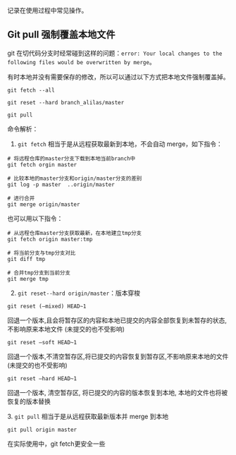 记录在使用过程中常见操作。

## Git pull 强制覆盖本地文件
git 在切代码分支时经常碰到这样的问题：`error: Your local changes to the following files would be overwritten by merge`。

有时本地并没有需要保存的修改，所以可以通过以下方式把本地文件强制覆盖掉。  
```shell 
git fetch --all

git reset --hard branch_alilas/master

git pull
```  

命令解析：
1. `git fetch` 相当于是从远程获取最新到本地，不会自动 merge，如下指令：

```shell
# 将远程仓库的master分支下载到本地当前branch中
git fetch orgin master 

# 比较本地的master分支和origin/master分支的差别
git log -p master  ..origin/master 

# 进行合并
git merge origin/master
```
也可以用以下指令：
```shell
# 从远程仓库master分支获取最新，在本地建立tmp分支
git fetch origin master:tmp

# 将当前分支与tmp分支对比
git diff tmp

# 合并tmp分支到当前分支
git merge tmp
```

2. `git reset--hard origin/master`：版本穿梭
```shell
git reset (–mixed) HEAD~1  
```
回退一个版本,且会将暂存区的内容和本地已提交的内容全部恢复到未暂存的状态,不影响原来本地文件 (未提交的也不受影响)  

```shell
git reset –soft HEAD~1  
```
回退一个版本,不清空暂存区,将已提交的内容恢复到暂存区,不影响原来本地的文件 (未提交的也不受影响)  

```shell
git reset –hard HEAD~1  
```
回退一个版本, 清空暂存区, 将已提交的内容的版本恢复到本地, 本地的文件也将被恢复的版本替换

3. `git pull` 相当于是从远程获取最新版本并 merge 到本地

```shell
git pull origin master
```

在实际使用中，git fetch更安全一些

